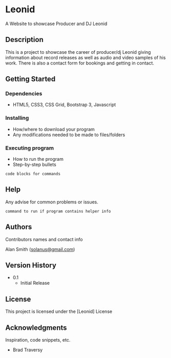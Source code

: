 # Leonid

A Website to showcase Producer and DJ Leonid

## Description

This is a project to showcase the career of producer/dj Leonid giving information about record releases as well as audio and video samples of his work.  There is also a contact form for bookings and getting in contact.

## Getting Started

### Dependencies

* HTML5, CSS3, CSS Grid, Bootstrap 3, Javascript

### Installing

* How/where to download your program
* Any modifications needed to be made to files/folders

### Executing program

* How to run the program
* Step-by-step bullets
```
code blocks for commands
```

## Help

Any advise for common problems or issues.
```
command to run if program contains helper info
```

## Authors

Contributors names and contact info

Alan Smith (solanus@gmail.com)


## Version History

* 0.1
    * Initial Release

## License

This project is licensed under the [Leonid] License

## Acknowledgments

Inspiration, code snippets, etc.
* Brad Traversy
